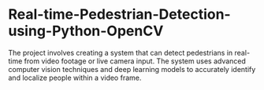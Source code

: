 # Real-time-Pedestrian-Detection-using-Python-OpenCV
The project involves creating a system that can detect pedestrians in real-time from video footage or live camera input. The system uses advanced computer vision techniques and deep learning models to accurately identify and localize people within a video frame.
